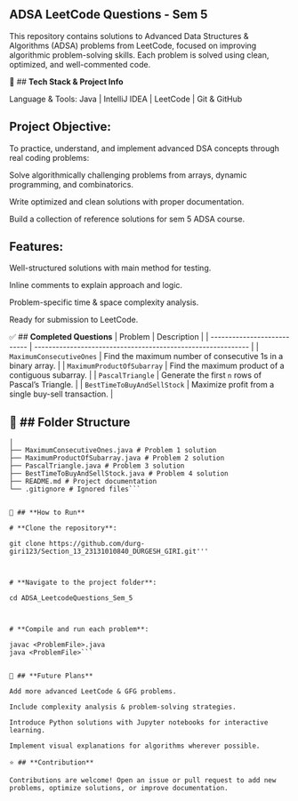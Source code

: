 ## **ADSA LeetCode Questions - Sem 5**

This repository contains solutions to Advanced Data Structures & Algorithms (ADSA) problems from LeetCode, focused on improving algorithmic problem-solving skills. Each problem is solved using clean, optimized, and well-commented code.

🧰 ## **Tech Stack & Project Info**

Language & Tools:
Java | IntelliJ IDEA | LeetCode | Git & GitHub

## **Project Objective**:
To practice, understand, and implement advanced DSA concepts through real coding problems:

Solve algorithmically challenging problems from arrays, dynamic programming, and combinatorics.

Write optimized and clean solutions with proper documentation.

Build a collection of reference solutions for sem 5 ADSA course.

## **Features**:

Well-structured solutions with main method for testing.

Inline comments to explain approach and logic.

Problem-specific time & space complexity analysis.

Ready for submission to LeetCode.

✅ ## **Completed Questions**
| Problem                     | Description                                                  |
| --------------------------- | ------------------------------------------------------------ |
| `MaximumConsecutiveOnes`    | Find the maximum number of consecutive 1s in a binary array. |
| `MaximumProductOfSubarray`  | Find the maximum product of a contiguous subarray.           |
| `PascalTriangle`            | Generate the first `n` rows of Pascal’s Triangle.            |
| `BestTimeToBuyAndSellStock` | Maximize profit from a single buy-sell transaction.          |

## 📂 ## **Folder Structure**  
```ADSA_LeetcodeQuestions_Sem_5/
│
├── MaximumConsecutiveOnes.java # Problem 1 solution
├── MaximumProductOfSubarray.java # Problem 2 solution
├── PascalTriangle.java # Problem 3 solution
├── BestTimeToBuyAndSellStock.java # Problem 4 solution
├── README.md # Project documentation
└── .gitignore # Ignored files```


🚀 ## **How to Run**

# **Clone the repository**:

git clone https://github.com/durg-giri123/Section_13_23131010840_DURGESH_GIRI.git'''



# **Navigate to the project folder**:

cd ADSA_LeetcodeQuestions_Sem_5



# **Compile and run each problem**:

javac <ProblemFile>.java
java <ProblemFile>```


🎯 ## **Future Plans**

Add more advanced LeetCode & GFG problems.

Include complexity analysis & problem-solving strategies.

Introduce Python solutions with Jupyter notebooks for interactive learning.

Implement visual explanations for algorithms wherever possible.

⭐ ## **Contribution**

Contributions are welcome! Open an issue or pull request to add new problems, optimize solutions, or improve documentation.

